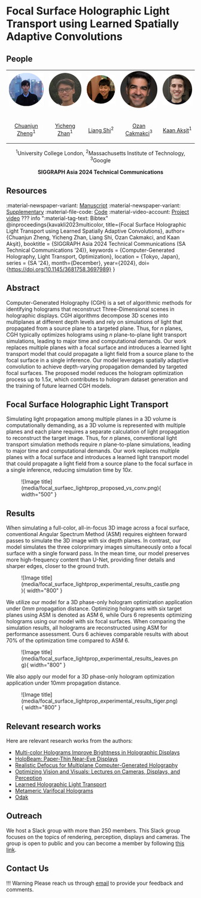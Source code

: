 # Focal Surface Holographic Light Transport using Learned Spatially Adaptive Convolutions

## People
<table class=""  style="margin: 10px auto;">
  <tbody>
    <tr>
      <td> <img src="../../people/chuanjun_zheng.png" width="120" alt=/> &nbsp;&nbsp;&nbsp;&nbsp;</td>
      <td> <img src="../../people/yicheng_zhan.png" width="120" alt=/> &nbsp;&nbsp;&nbsp;&nbsp;</td>
      <td> <img src="../../people/liang_shi.png" width="120" alt=/> &nbsp;&nbsp;&nbsp;&nbsp;</td>
      <td> <img src="../../people/ozan_cakmakci.png" width="120" alt=/> &nbsp;&nbsp;&nbsp;&nbsp;</td>
      <td> <img src="../../people/kaan_aksit.png" width="120" alt=/> &nbsp;&nbsp;&nbsp;&nbsp;</td>
    </tr>
    <tr>
      <td><p style="text-align:center;"><a href="https://scholar.google.com.hk/citations?user=9Jk_LC8AAAAJ&hl=zh-CN">Chuanjun Zheng</a><sup>1</sup></p></td>
      <td><p style="text-align:center;"><a href="https://scholar.google.com/citations?hl=zh-CN&user=x2ptSYUAAAAJ">Yicheng Zhan</a><sup>1</sup></p></td>
      <td><p style="text-align:center;"><a href="https://people.csail.mit.edu/liangs/">Liang Shi</a><sup>2</sup></p></td>
      <td><p style="text-align:center;"><a href="https://scholar.google.com/citations?user=xZLjeAMAAAAJ&hl=en">Ozan Cakmakci</a><sup>3</sup></p></td>
      <td><p style="text-align:center;"><a href="https://kaanaksit.com">Kaan Akşit</a><sup>1</sup></p></td>
    </tr>
  </tbody>
</table>
<p style="text-align:center;">
<sup>1</sup>University College London,
<sup>2</sup>Massachusetts Institute of Technology,
<sup>3</sup>Google
</p>
<p style="text-align:center;"><b>SIGGRAPH Asia 2024 Technical Communications </b></p>

## Resources
:material-newspaper-variant: [Manuscript](https://kaanaksit.com/assets/pdf/ZhengEtAl_SigAsia2024_Focal_surface_holographic_light_transport_using_learned_spatially_adaptive_convolutions.pdf)
:material-newspaper-variant: [Supplementary](https://kaanaksit.com/assets/pdf/ZhengEtAl_SigAsia2024_Supplementary_Focal_surface_holographic_light_transport_using_learned_spatially_adaptive_convolutions.pdf)
:material-file-code: [Code](https://github.com/complight/multicolor)
:material-video-account: [Project video](https://kaanaksit.com/assets/video/KavakliSigAsia2023Multicolor.mp4)
??? info ":material-tag-text: Bibtex"
        @inproceedings{kavakli2023multicolor,
          title={Focal Surface Holographic Light Transport using Learned Spatially Adaptive Convolutions},
          author={Chuanjun Zheng, Yicheng Zhan, Liang Shi, Ozan Cakmakci, and Kaan Akşit},
          booktitle = {SIGGRAPH Asia 2024 Technical Communications (SA Technical Communications ’24)},
          keywords = {Computer-Generated Holography, Light Transport, Optimization},
          location = {Tokyo, Japan},
          series = {SA '24},
          month={December},
          year={2024},
          doi={https://doi.org/10.1145/3681758.3697989}
        }


[//]: # (## Video)

[//]: # (<video controls>)

[//]: # (<source src="https://kaanaksit.com/assets/video/KavakliSigAsia2023Multicolor.mp4" id="“ type="video/mp4">)

[//]: # (</video>)


## Abstract
Computer-Generated Holography (CGH) is a set of algorithmic methods for identifying holograms that reconstruct Three-Dimensional 
scenes in holographic displays. CGH algorithms decompose 3D scenes into multiplanes at different depth levels and rely on simulations
of light that propagated from a source plane to a targeted plane. Thus, for $n$ planes, CGH typically optimizes holograms using $n$ plane-to-plane 
light transport simulations, leading to major time and computational demands. Our work replaces multiple planes with a focal surface and introduces 
a learned light transport model that could propagate a light field from a source plane to the focal surface in a single inference. Our model leverages 
spatially adaptive convolution to achieve depth-varying propagation demanded by targeted focal surfaces. The proposed model reduces the hologram 
optimization process up to $1.5x$, which contributes to hologram dataset generation and the training of future learned CGH models.


## Focal Surface Holographic Light Transport
Simulating light propagation among multiple planes in a 3D volume is computationally 
demanding, as a 3D volume is represented with multiple planes and each plane requires
a separate calculation of light propagation to reconstruct the target image. Thus, 
for $n$ planes, conventional light transport simulation methods require $n$ plane-to-plane 
simulations, leading to major time and computational demands. Our work replaces multiple
planes with a focal surface and introduces a learned light transport model that could 
propagate a light field from a source plane to the focal surface in a single inference,
reducing simulation time by $10x$.
<figure markdown>
  ![Image title](media/focal_surfaec_lightprop_proposed_vs_conv.png){ width="500" }
</figure>

## Results
When simulating a full-color, all-in-focus 3D image across a focal surface, conventional 
Angular Spectrum Method (ASM) requires eighteen forward
passes to simulate the 3D image with six depth planes.
In contrast, our model simulates the three colorprimary images simultaneously
onto a focal surface with a single forward pass. 
In the mean time, our model preserves more high-frequency content than U-Net, providing 
finer details and sharper edges, closer to the ground truth. 
<figure markdown>
  ![Image title](media/focal_surface_lightprop_experimental_results_castle.png){ width="800" }
</figure>

 We utilize our model for a 3D phase-only hologram optimization application under
 $0 mm$ propagation distance. Optimizing holograms with six target planes using ASM
 is denoted as ASM 6, while Ours 6 represents optimizing holograms using our model with six
 focal surfaces. When comparing the simulation results, all holograms are reconstructed using ASM for performance assessment. 
Ours 6 achieves comparable results with about $70\%$ of the optimization time compared to ASM 6.

<figure markdown>
  ![Image title](media/focal_surface_lightprop_experimental_results_leaves.png){ width="800" }
</figure>

We also apply our model for a 3D phase-only hologram optimization application under
 $10 mm$ propagation distance.

<figure markdown>
  ![Image title](media/focal_surface_lightprop_experimental_results_tiger.png){ width="800" }
</figure>




## Relevant research works
Here are relevant research works from the authors:

- [Multi-color Holograms Improve Brightness in Holographic Displays](multi_color.md)
- [HoloBeam: Paper-Thin Near-Eye Displays](holobeam.md)
- [Realistic Defocus for Multiplane Computer-Generated Holography](realistic_defocus_cgh.md)
- [Optimizing Vision and Visuals: Lectures on Cameras, Displays, and Perception](../teaching/siggraph2022_optimizing_vision_and_visuals.md)
- [Learned Holographic Light Transport](https://github.com/complight/realistic_holography)
- [Metameric Varifocal Holograms](https://github.com/complight/metameric_holography)
- [Odak](https://github.com/kunguz/odak)


[//]: # (## External Other Links)

[//]: # (Here are links related to our project such as videos, articles or podcasts:)

[//]: # ()
[//]: # (- [ACM SIGGRAPH Asia 2023, Technical Papers Fast Forward &#40;Preview the presentations on 13 Dec, Day 2&#41;]&#40;https://youtu.be/dMsD_xXOEKA?feature=shared&t=332&#41;)


## Outreach
We host a Slack group with more than 250 members.
This Slack group focuses on the topics of rendering, perception, displays and cameras.
The group is open to public and you can become a member by following [this link](../outreach/index.md).

## Contact Us
!!! Warning
    Please reach us through [email](chuanjunzhengcs@gmail.com) to provide your feedback and comments.




